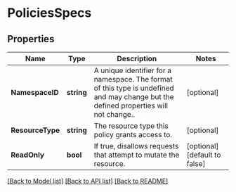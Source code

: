 # PoliciesSpecs

## Properties

Name | Type | Description | Notes
------------ | ------------- | ------------- | -------------
**NamespaceID** | **string** | A unique identifier for a namespace. The format of this type is undefined and may change but the defined properties will not change..  | [optional] 
**ResourceType** | **string** | The resource type this policy grants access to.  | [optional] 
**ReadOnly** | **bool** | If true, disallows requests that attempt to mutate the resource.  | [optional] [default to false]

[[Back to Model list]](../README.md#documentation-for-models) [[Back to API list]](../README.md#documentation-for-api-endpoints) [[Back to README]](../README.md)


